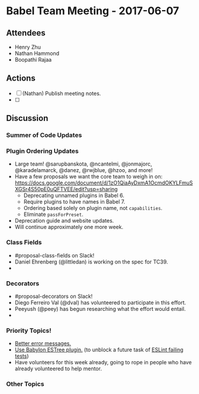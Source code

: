 # Babel Team Meeting - 2017-06-07
 
## Attendees
- Henry Zhu
- Nathan Hammond
- Boopathi Rajaa
 
## Actions
 
- [ ] (Nathan) Publish meeting notes.
- [ ] 
 
## Discussion
 
### Summer of Code Updates

### Plugin Ordering Updates
- Large team! @sarupbanskota, @ncantelmi, @jonmajorc, @karadelamarck, @danez, @rwjblue, @hzoo, and more!
- Have a few proposals we want the core team to weigh in on: https://docs.google.com/document/d/1zO1QiaAyDxmA1OcmdOKYLFmuSXGSr4S50pE0uQFTVEE/edit?usp=sharing
  - Deprecating unnamed plugins in Babel 6.
  - Require plugins to have names in Babel 7.
  - Ordering based solely on plugin name, not `capabilities`.
  - Eliminate `passForPreset`.
- Deprecation guide and website updates.
- Will continue approximately one more week.

### Class Fields
- #proposal-class-fields on Slack!
- Daniel Ehrenberg (@littledan) is working on the spec for TC39.
- 

### Decorators
- #proposal-decorators on Slack!
- Diego Ferreiro Val (@dval) has volunteered to participate in this effort.
- Peeyush (@peey) has begun researching what the effort would entail.
- 
 
### Priority Topics!

- [Better error messages.](https://github.com/babel/babylon/issues/169)
- [Use Babylon ESTree plugin.](https://github.com/babel/babel-eslint/issues/440) (to unblock a future task of [ESLint failing tests](https://github.com/babel/babel-eslint/issues/62))
- Have volunteers for this week already, going to rope in people who have already volunteered to help mentor.

### Other Topics

